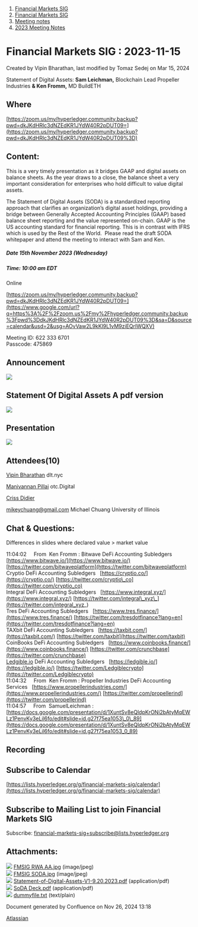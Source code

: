 1. [Financial Markets SIG](index.html)
2. [Financial Markets SIG](Financial-Markets-SIG_20545549.html)
3. [Meeting notes](Meeting-notes_20558268.html)
4. [2023 Meeting Notes](2023-Meeting-Notes_20547844.html)

# Financial Markets SIG : 2023-11-15

Created by Vipin Bharathan, last modified by Tomaz Sedej on Mar 15, 2024

Statement of Digital Assets: **Sam Leichman,** Blockchain Lead Propeller Industries **&amp; Ken Fromm,** MD BuildETH

## Where

[https://zoom.us/my/hyperledger.community.backup?pwd=dkJKdHRlc3dNZEdKR1JYdW40R2pDUT09=](https://zoom.us/my/hyperledger.community.backup?pwd=dkJKdHRlc3dNZEdKR1JYdW40R2pDUT09%3D)

## Content:

This is a very timely presentation as it bridges GAAP and digital assets on balance sheets. As the year draws to a close, the balance sheet a very important consideration for enterprises who hold difficult to value digital assets.

The Statement of Digital Assets (SODA) is a standardized reporting approach that clarifies an organization’s digital asset holdings, providing a bridge between Generally Accepted Accounting Principles (GAAP) based balance sheet reporting and the value represented on-chain. GAAP is the US accounting standard for financial reporting. This is in contrast with IFRS which is used by the Rest of the World.  Please read the draft SODA whitepaper and attend the meeting to interact with Sam and Ken.

##### Date 15th November 2023 (Wednesday)

##### Time: 10:00 am EDT

Online

[https://zoom.us/my/hyperledger.community.backup?pwd=dkJKdHRlc3dNZEdKR1JYdW40R2pDUT09=](https://www.google.com/url?q=https%3A%2F%2Fzoom.us%2Fmy%2Fhyperledger.community.backup%3Fpwd%3DdkJKdHRlc3dNZEdKR1JYdW40R2pDUT09%3D&sa=D&source=calendar&usd=2&usg=AOvVaw2L9kKl9L1vM9ziEQrIWQXV)

Meeting ID: 622 333 6701  
Passcode: 475869

## Announcement

![](attachments/20547767/20560429.jpg?height=250)

## Statement Of Digital Assets A pdf version

[![](attachments/thumbnails/20547767/20560430)](attachments/20547767/20560430.pdf)

## Presentation

[![](attachments/thumbnails/20547767/20560438)](attachments/20547767/20560438.pdf)

## Attendees(10)

[Vipin Bharathan](https://lf-hyperledger.atlassian.net/wiki/people/70121:4ac24c34-2385-41a8-8881-61e7a75c6d1e?ref=confluence) dlt.nyc

[Manivannan Pillai](https://lf-hyperledger.atlassian.net/wiki/people/5a6887cec2b7dd3533e4ab77?ref=confluence) otc.Digital

[Criss Didier](https://lf-hyperledger.atlassian.net/wiki/people/712020:e616ce77-b3a2-4ecc-a9f9-0e0e3f13bb01?ref=confluence) 

[mikeychuang@gmail.com](mailto:mikeychuang@gmail.com) Michael Chuang University of Illinois

## Chat &amp; Questions:

Differences in slides where declared value &gt; market value

11:04:02     From  Ken Fromm : Bitwave DeFi Accounting Subledgers   [https://www.bitwave.io/](https://www.bitwave.io/) [https://twitter.com/bitwaveplatform](https://twitter.com/bitwaveplatform)  
Cryptio DeFi Accounting Subledgers   [https://cryptio.co/](https://cryptio.co/) [https://twitter.com/cryptio\_co](https://twitter.com/cryptio_co)  
Integral DeFi Accounting Subledgers   [https://www.integral.xyz/](https://www.integral.xyz/) [https://twitter.com/integral\_xyz\_](https://twitter.com/integral_xyz_)  
Tres DeFi Accounting Subledgers   [https://www.tres.finance/](https://www.tres.finance/) [https://twitter.com/tresdotfinance?lang=en](https://twitter.com/tresdotfinance?lang=en)  
TAXbit DeFi Accounting Subledgers   [https://taxbit.com/](https://taxbit.com/) [https://twitter.com/taxbit](https://twitter.com/taxbit)  
CoinBooks DeFi Accounting Subledgers   [https://www.coinbooks.finance/](https://www.coinbooks.finance/) [https://twitter.com/crunchbase](https://twitter.com/crunchbase)  
[Ledgible.io](http://Ledgible.io) DeFi Accounting Subledgers   [https://ledgible.io/](https://ledgible.io/) [https://twitter.com/Ledgiblecrypto](https://twitter.com/Ledgiblecrypto)  
11:04:32     From  Ken Fromm : Propeller Industries DeFi Accounting Services   [https://www.propellerindustries.com/](https://www.propellerindustries.com/) [https://twitter.com/propellerind](https://twitter.com/propellerind)  
11:04:57     From  SamuelLeichman : [https://docs.google.com/presentation/d/1XuntSv8eQldpKrONi2bAtyMqEWLz1PenvKy3eLil6fo/edit#slide=id.g27f75ea1053\_0\_89](https://docs.google.com/presentation/d/1XuntSv8eQldpKrONi2bAtyMqEWLz1PenvKy3eLil6fo/edit#slide=id.g27f75ea1053_0_89)

## Recording

## Subscribe to Calendar

[https://lists.hyperledger.org/g/financial-markets-sig/calendar](https://lists.hyperledger.org/g/financial-markets-sig/calendar)

## Subscribe to Mailing List to join Financial Markets SIG

Subscribe: [financial-markets-sig+subscribe@lists.hyperledger.org](mailto:financial-markets-sig+subscribe@lists.hyperledger.org)

## Attachments:

![](images/icons/bullet_blue.gif) [FMSIG RWA AA.jpg](attachments/20547767/20560425.jpg) (image/jpeg)  
![](images/icons/bullet_blue.gif) [FMSIG SODA.jpg](attachments/20547767/20560429.jpg) (image/jpeg)  
![](images/icons/bullet_blue.gif) [Statement-of-Digital-Assets-V1-9.20.2023.pdf](attachments/20547767/20560430.pdf) (application/pdf)  
![](images/icons/bullet_blue.gif) [SoDA Deck.pdf](attachments/20547767/20560438.pdf) (application/pdf)  
![](images/icons/bullet_blue.gif) [dummyfile.txt](attachments/20547767/20560440.txt) (text/plain)

Document generated by Confluence on Nov 26, 2024 13:18

[Atlassian](http://www.atlassian.com/)
